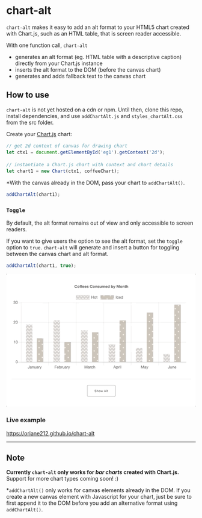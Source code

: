 # chart-alt

```chart-alt``` makes it easy to add an alt format to your HTML5 chart created with Chart.js, such as an HTML table, that is screen reader accessible.

With one function call, ```chart-alt```
- generates an alt format (eg. HTML table with a descriptive caption) directly from your Chart.js instance
- inserts the alt format to the DOM (before the canvas chart)
- generates and adds fallback text to the canvas chart

## How to use

```chart-alt``` is not yet hosted on a cdn or npm. Until then, clone this repo, install dependencies, and use ```addChartAlt.js``` and ```styles_chartAlt.css``` from the src folder. 

Create your [Chart.js](https://www.chartjs.org/docs/latest/getting-started/usage.html) chart:

```javascript
// get 2d context of canvas for drawing chart
let ctx1 = document.getElementById('eg1').getContext('2d');

// instantiate a Chart.js chart with context and chart details
let chart1 = new Chart(ctx1, coffeeChart);
```

*With the canvas already in the DOM, pass your chart to ```addChartAlt()```. 

```javascript
addChartAlt(chart1);
```

### ```Toggle```

By default, the alt format remains out of view and only accessible to screen readers. 

If you want to give users the option to see the alt format, set the ```toggle``` option to ```true```. ```chart-alt``` will generate and insert a button for toggling between the canvas chart and alt format.


```javascript
addChartAlt(chart1, true);
```

![toggled view created using chart-alt](barchartHD.gif)


### Live example
https://oriane212.github.io/chart-alt


---

## Note

**Currently ```chart-alt``` only works for _bar charts_ created with Chart.js.** 
Support for more chart types coming soon! :)

*```addChartAlt()``` only works for canvas elements already in the DOM. If you create a new canvas element with Javascript for your chart, just be sure to first append it to the DOM before you add an alternative format using ```addChartAlt()```.